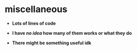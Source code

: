 # miscellaneous
- **Lots of lines of code** 

- **I have *no idea* how many of them works or what they do**

- **There might be something useful idk**



